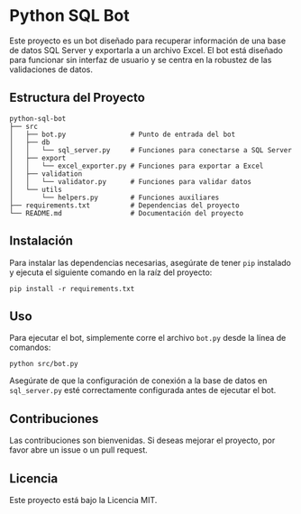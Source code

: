 # Python SQL Bot

Este proyecto es un bot diseñado para recuperar información de una base de datos SQL Server y exportarla a un archivo Excel. El bot está diseñado para funcionar sin interfaz de usuario y se centra en la robustez de las validaciones de datos.

## Estructura del Proyecto

```
python-sql-bot
├── src
│   ├── bot.py                # Punto de entrada del bot
│   ├── db
│   │   └── sql_server.py     # Funciones para conectarse a SQL Server
│   ├── export
│   │   └── excel_exporter.py # Funciones para exportar a Excel
│   ├── validation
│   │   └── validator.py      # Funciones para validar datos
│   └── utils
│       └── helpers.py        # Funciones auxiliares
├── requirements.txt          # Dependencias del proyecto
└── README.md                 # Documentación del proyecto
```

## Instalación

Para instalar las dependencias necesarias, asegúrate de tener `pip` instalado y ejecuta el siguiente comando en la raíz del proyecto:

```
pip install -r requirements.txt
```

## Uso

Para ejecutar el bot, simplemente corre el archivo `bot.py` desde la línea de comandos:

```
python src/bot.py
```

Asegúrate de que la configuración de conexión a la base de datos en `sql_server.py` esté correctamente configurada antes de ejecutar el bot.

## Contribuciones

Las contribuciones son bienvenidas. Si deseas mejorar el proyecto, por favor abre un issue o un pull request.

## Licencia

Este proyecto está bajo la Licencia MIT.